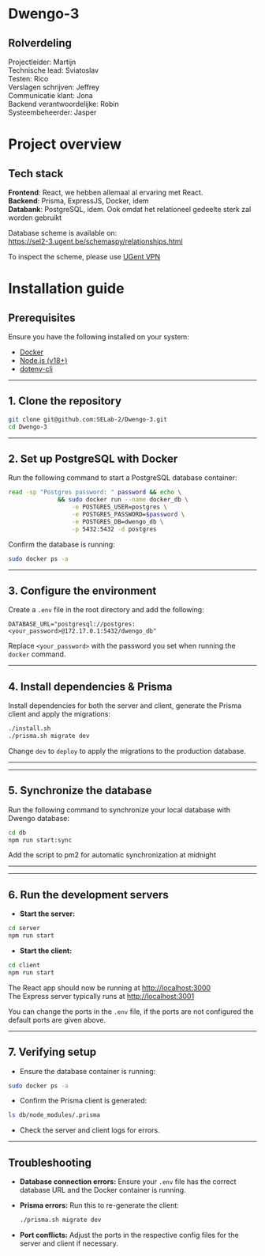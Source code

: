 # Dwengo-3

## Rolverdeling

Projectleider: Martijn </br>
Technische lead: Sviatoslav </br>
Testen: Rico </br>
Verslagen schrijven: Jeffrey </br>
Communicatie klant: Jona </br>
Backend verantwoordelijke: Robin </br>
Systeembeheerder: Jasper </br>

# Project overview

## Tech stack

**Frontend**: React, we hebben allemaal al ervaring met React. </br>
**Backend**: Prisma, ExpressJS, Docker, idem</br>
**Databank**: PostgreSQL, idem. Ook omdat het relationeel gedeelte sterk zal worden gebruikt

Database scheme is available on: <br>
https://sel2-3.ugent.be/schemaspy/relationships.html

To inspect the scheme, please use [UGent VPN](vpn.ugent.be)

# Installation guide

## Prerequisites

Ensure you have the following installed on your system:

- [Docker](https://docs.docker.com/get-docker/)
- [Node.js (v18+)](https://nodejs.org/en/download)
- [dotenv-cli](https://www.npmjs.com/package/dotenv-cli)

---

## 1. Clone the repository

```bash
git clone git@github.com:SELab-2/Dwengo-3.git
cd Dwengo-3
```

---

## 2. Set up PostgreSQL with Docker

Run the following command to start a PostgreSQL database container:

```bash
read -sp "Postgres password: " password && echo \
              && sudo docker run --name docker_db \
                  -e POSTGRES_USER=postgres \
                  -e POSTGRES_PASSWORD=$password \
                  -e POSTGRES_DB=dwengo_db \
                  -p 5432:5432 -d postgres
```

Confirm the database is running:

```bash
sudo docker ps -a
```

---

## 3. Configure the environment

Create a `.env` file in the root directory and add the following:

```
DATABASE_URL="postgresql://postgres:<your_password>@172.17.0.1:5432/dwengo_db"
```

Replace `<your_password>` with the password you set when running the `docker` command.

---

## 4. Install dependencies & Prisma

Install dependencies for both the server and client, generate the Prisma client and apply the migrations:

```bash
./install.sh
./prisma.sh migrate dev
```

Change `dev` to `deploy` to apply the migrations to the production database.

---

---

## 5. Synchronize the database

Run the following command to synchronize your local database with Dwengo database:

```bash
cd db
npm run start:sync
```

Add the script to pm2 for automatic synchronization at midnight

---

---

## 6. Run the development servers

- **Start the server:**

```bash
cd server
npm run start
```

- **Start the client:**

```bash
cd client
npm run start
```

The React app should now be running at [http://localhost:3000](http://localhost:3000) <br>
The Express server typically runs at [http://localhost:3001](http://localhost:3001)

You can change the ports in the `.env` file, if the ports are not configured the default ports are given above.

---

## 7. Verifying setup

- Ensure the database container is running:

```bash
sudo docker ps -a
```

- Confirm the Prisma client is generated:

```bash
ls db/node_modules/.prisma
```

- Check the server and client logs for errors.

---

## Troubleshooting

- **Database connection errors:**
  Ensure your `.env` file has the correct database URL and the Docker container is running.

- **Prisma errors:**
  Run this to re-generate the client:

  ```bash
  ./prisma.sh migrate dev
  ```

- **Port conflicts:**
  Adjust the ports in the respective config files for the server and client if necessary.

